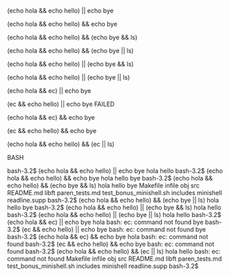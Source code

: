 (echo hola && echo hello) || echo bye

(echo hola && echo hello) && echo bye

(echo hola && echo hello) && (echo bye && ls)

(echo hola && echo hello) && (echo bye || ls)

(echo hola && echo hello) || (echo bye && ls)

(echo hola && echo hello) || (echo bye || ls)

(echo hola && ec) || echo bye

(ec && echo hello) || echo bye FAILED

(echo hola && ec) && echo bye

(ec && echo hello) && echo bye

(echo hola && echo hello) && (ec || ls)

BASH

bash-3.2$ (echo hola && echo hello) || echo bye
hola
hello
bash-3.2$ (echo hola && echo hello) && echo bye
hola
hello
bye
bash-3.2$ (echo hola && echo hello) && (echo bye && ls)
hola
hello
bye
Makefile                infile                  obj                     src
README.md               libft                   paren_tests.md          test_bonus_minishell.sh
includes                minishell               readline.supp
bash-3.2$ (echo hola && echo hello) && (echo bye || ls)
hola
hello
bye
bash-3.2$ (echo hola && echo hello) || (echo bye && ls)
hola
hello
bash-3.2$ (echo hola && echo hello) || (echo bye || ls)
hola
hello
bash-3.2$ (echo hola && ec) || echo bye
hola
bash: ec: command not found
bye
bash-3.2$ (ec && echo hello) || echo bye
bash: ec: command not found
bye
bash-3.2$ (echo hola && ec) && echo bye
hola
bash: ec: command not found
bash-3.2$ (ec && echo hello) && echo bye
bash: ec: command not found
bash-3.2$ (echo hola && echo hello) && (ec || ls)
hola
hello
bash: ec: command not found
Makefile                infile                  obj                     src
README.md               libft                   paren_tests.md          test_bonus_minishell.sh
includes                minishell               readline.supp
bash-3.2$ 

